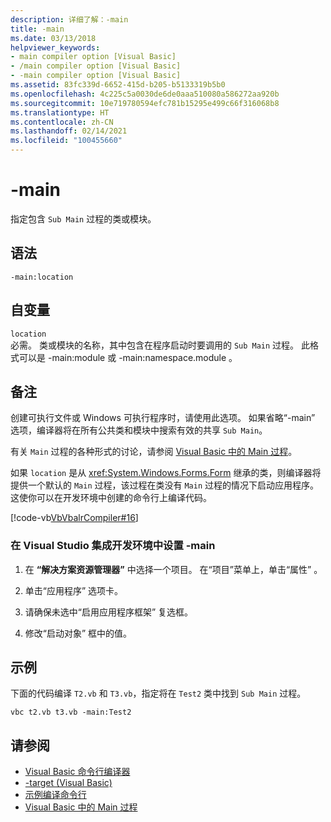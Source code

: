 ```yaml
---
description: 详细了解：-main
title: -main
ms.date: 03/13/2018
helpviewer_keywords:
- main compiler option [Visual Basic]
- /main compiler option [Visual Basic]
- -main compiler option [Visual Basic]
ms.assetid: 83fc339d-6652-415d-b205-b5133319b5b0
ms.openlocfilehash: 4c225c5a0030de6de0aaa510080a586272aa920b
ms.sourcegitcommit: 10e719780594efc781b15295e499c66f316068b8
ms.translationtype: HT
ms.contentlocale: zh-CN
ms.lasthandoff: 02/14/2021
ms.locfileid: "100455660"
---
```

# <a name="-main"></a>-main

指定包含 `Sub Main` 过程的类或模块。  
  
## <a name="syntax"></a>语法  
  
```console  
-main:location  
```  
  
## <a name="arguments"></a>自变量  

 `location`  
 必需。 类或模块的名称，其中包含在程序启动时要调用的 `Sub Main` 过程。 此格式可以是 -main:module  或 -main:namespace.module  。  
  
## <a name="remarks"></a>备注  

 创建可执行文件或 Windows 可执行程序时，请使用此选项。 如果省略“-main”  选项，编译器将在所有公共类和模块中搜索有效的共享 `Sub Main`。  
  
 有关 `Main` 过程的各种形式的讨论，请参阅 [Visual Basic 中的 Main 过程](../../programming-guide/program-structure/main-procedure.md)。  
  
 如果 `location` 是从 <xref:System.Windows.Forms.Form> 继承的类，则编译器将提供一个默认的 `Main` 过程，该过程在类没有 `Main` 过程的情况下启动应用程序。 这使你可以在开发环境中创建的命令行上编译代码。  
  
 [!code-vb[VbVbalrCompiler#16](~/samples/snippets/visualbasic/VS_Snippets_VBCSharp/VbVbalrCompiler/VB/Class1.vb#16)]  
  
### <a name="to-set--main-in-the-visual-studio-integrated-development-environment"></a>在 Visual Studio 集成开发环境中设置 -main  
  
1. 在 **“解决方案资源管理器”** 中选择一个项目。 在“项目”菜单上，单击“属性”   。  
  
2. 单击“应用程序”  选项卡。  
  
3. 请确保未选中“启用应用程序框架”  复选框。  
  
4. 修改“启动对象”  框中的值。  
  
## <a name="example"></a>示例  

 下面的代码编译 `T2.vb` 和 `T3.vb`，指定将在 `Test2` 类中找到 `Sub Main` 过程。  
  
```console
vbc t2.vb t3.vb -main:Test2  
```  
  
## <a name="see-also"></a>请参阅

- [Visual Basic 命令行编译器](index.md)
- [-target (Visual Basic)](target.md)
- [示例编译命令行](sample-compilation-command-lines.md)
- [Visual Basic 中的 Main 过程](../../programming-guide/program-structure/main-procedure.md)

